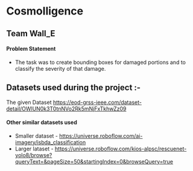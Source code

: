 # Cosmolligence
## Team Wall_E

#### Problem Statement
- The task was to create bounding boxes for damaged portions and to classify the severity of that damage.

## Datasets used during the project :- 
The given Dataset
https://eod-grss-ieee.com/dataset-detail/OWlUN0k3T0tnNVo2Rk5mNjFxTkhwZz09

#### Other similar datasets used
- Smaller dataset - https://universe.roboflow.com/ai-imagery/isbda_classification
- Larger lataset - https://universe.roboflow.com/kios-alpsc/rescuenet-yolo8/browse?queryText=&pageSize=50&startingIndex=0&browseQuery=true
